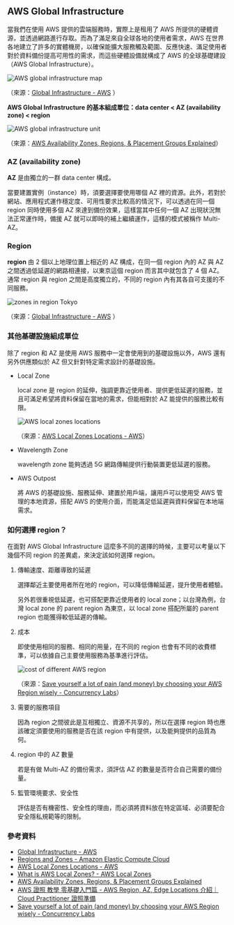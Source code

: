 ## AWS Global Infrastructure

當我們在使用 AWS 提供的雲端服務時，實際上是租用了 AWS 所提供的硬體資源，並透過網路進行存取。而為了滿足來自全球各地的使用者需求，AWS 在世界各地建立了許多的實體機房，以確保能擴大服務觸及範圍、反應快速、滿足使用者對於資料備份提高可用性的需求，而這些硬體設備就構成了 AWS 的全球基礎建設（AWS Global Infrastructure）。

<img src="assets/AWS_infrastructure_map.png" alt="AWS global infrastructure map">

（來源：[Global Infrastructure - AWS](https://aws.amazon.com/about-aws/global-infrastructure/) ）

**AWS Global Infrastructure 的基本組成單位：data center < AZ (availability zone) < region**

<img src="assets/AWS_infrastructure_unit.png" alt="AWS global infrastructure unit">

（來源：[AWS Availability Zones, Regions, &amp; Placement Groups Explained](https://bluexp.netapp.com/blog/aws-availability-zones-architecture-how-to-select)）

### AZ (availability zone)

**AZ** 是由獨立的一群 data center 構成。

當要建置實例（instance）時，須要選擇要使用哪個 AZ 裡的資源。此外，若對於網站、應用程式運作穩定度、可用性要求比較高的情況下，可以透過在同一個 region 同時使用多個 AZ 來達到備份效果，這樣當其中任何一個 AZ 出現狀況無法正常運作時，備援 AZ 就可以即時的補上繼續運作，這樣的模式被稱作 Multi-AZ。

### Region

**region** 由 2 個以上地理位置上相近的 AZ 構成，在同一個 region 內的 AZ 與 AZ 之間透過低延遲的網路相連接，以東京這個 region 而言其中就包含了 4 個 AZ。通常 region 與 region 之間是高度獨立的，不同的 region 內有其各自可支援的不同服務。

<img src="assets/AWS_region_Tokyo.png" alt="zones in region Tokyo">

（來源：[Global Infrastructure - AWS](https://aws.amazon.com/about-aws/global-infrastructure/) ）

### 其他基礎設施組成單位

除了 region 和 AZ 是使用 AWS 服務中一定會使用到的基礎設施以外，AWS 還有另外供應類似於 AZ 但又針對特定需求設計的基礎設施。

-   Local Zone

    local zone 是 region 的延伸，強調更靠近使用者、提供更低延遲的服務，並且可滿足希望將資料保留在當地的需求，但能相對於 AZ 能提供的服務比較有限。

    <img src="assets/AWS_local_zone.png" alt="AWS local zones locations">

    （來源：[AWS Local Zones Locations - AWS](https://aws.amazon.com/about-aws/global-infrastructure/localzones/locations/?nc=sn&loc=3)）

-   Wavelength Zone

    wavelength zone 能夠透過 5G 網路傳輸提供行動裝置更低延遲的服務。

-   AWS Outpost

    將 AWS 的基礎設施、服務延伸、建置於用戶端，讓用戶可以使用受 AWS 管理的本地資源，搭配 AWS 的使用介面，而能滿足低延遲與資料保留在本地端需求。

### 如何選擇 region？

在面對 AWS Global Infrastructure 這麼多不同的選擇的時候，主要可以考量以下幾個不同 region 的差異處，來決定該如何選擇 region。

1. 傳輸速度、距離導致的延遲

    選擇鄰近主要使用者所在地的 region，可以降低傳輸延遲，提升使用者體驗。

    另外若很重視低延遲，也可搭配更靠近使用者的 local zone；以台灣為例，台灣 local zone 的 parent region 為東京，以 local zone 搭配所屬的 parent region 也能獲得較低延遲的傳輸。

2. 成本

    即使使用相同的服務、相同的用量，在不同的 region 也會有不同的收費標準，可以依據自己主要使用服務為基準進行評估。

    <img src="assets/AWS_region_cost.png" alt="cost of different AWS region">

    （來源：[Save yourself a lot of pain (and money) by choosing your AWS Region wisely - Concurrency Labs](https://www.concurrencylabs.com/blog/choose-your-aws-region-wisely/)）

3. 需要的服務項目

    因為 region 之間彼此是互相獨立、資源不共享的，所以在選擇 region 時也應該確定須要使用的服務是否在該 region 中有提供，以及能夠提供的品質為何。

4. region 中的 AZ 數量

    若是有做 Multi-AZ 的備份需求，須評估 AZ 的數量是否符合自己需要的備份量。

5. 監管環境要求、安全性

    評估是否有機密性、安全性的理由，而必須將資料放在特定區域、必須要配合安全隱私規範等的限制。

### 參考資料

-   [Global Infrastructure - AWS](https://aws.amazon.com/about-aws/global-infrastructure/)
-   [Regions and Zones - Amazon Elastic Compute Cloud](https://docs.aws.amazon.com/AWSEC2/latest/UserGuide/using-regions-availability-zones.html)
-   [AWS Local Zones Locations - AWS](https://aws.amazon.com/about-aws/global-infrastructure/localzones/locations/?nc=sn&loc=3)
-   [What is AWS Local Zones? - AWS Local Zones](https://docs.aws.amazon.com/local-zones/latest/ug/what-is-aws-local-zones.html)
-   [AWS Availability Zones, Regions, &amp; Placement Groups Explained](https://bluexp.netapp.com/blog/aws-availability-zones-architecture-how-to-select)
-   [AWS 證照 教學 零基礎入門篇 - AWS Region, AZ, Edge Locations 介紹｜ Cloud Practitioner 證照準備](https://www.youtube.com/watch?v=bi9q9JKizaU)
-   [Save yourself a lot of pain (and money) by choosing your AWS Region wisely - Concurrency Labs](https://www.concurrencylabs.com/blog/choose-your-aws-region-wisely/)
